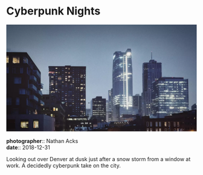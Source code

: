 # Cyberpunk Nights

![Denver at dusk on a cold winter's day](assets/2018-12-31-cyberpunk-nights.webp)

**photographer**:: Nathan Acks  
**date**:: 2018-12-31

Looking out over Denver at dusk just after a snow storm from a window at work. A decidedly cyberpunk take on the city.
